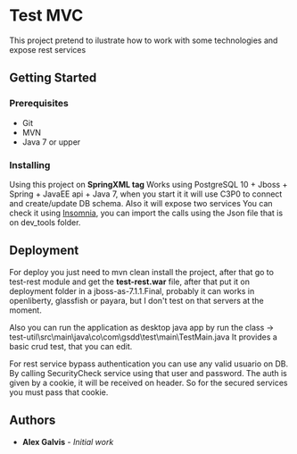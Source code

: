 # Test MVC

This project pretend to ilustrate how to work with some technologies and expose rest services

## Getting Started

### Prerequisites

* Git
* MVN
* Java 7 or upper

### Installing

Using this project on **SpringXML tag**
Works using PostgreSQL 10 + Jboss + Spring + JavaEE api + Java 7, when you start it
it will use C3P0 to connect and create/update DB schema. Also it will expose two services
You can check it using [Insomnia](https://insomnia.rest/),  you can import the calls using
the Json file that is on dev_tools folder.

## Deployment

For deploy you just need to mvn clean install the project, after that go to test-rest module and get 
the **test-rest.war** file, after that put it on deployment folder in a jboss-as-7.1.1.Final, probably
it can works in openliberty, glassfish or payara, but I don't test on that servers at the moment.

Also you can run the application as desktop java app by run the class -> test-util\src\main\java\co\com\gsdd\test\main\TestMain.java
It provides a basic crud test, that you can edit.

For rest service bypass authentication you can use any valid usuario on DB. By calling SecurityCheck service
using that user and password. The auth is given by a cookie, it will be received on header. So for the secured services
you must pass that cookie.

## Authors

* **Alex Galvis** - *Initial work* 


